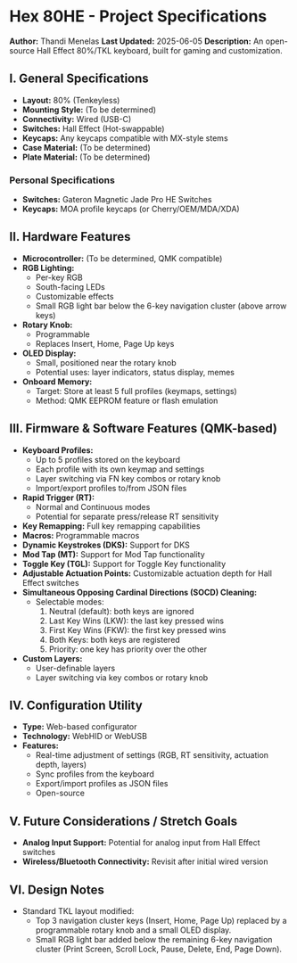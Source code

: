 # Hex 80HE - Project Specifications

**Author:** Thandi Menelas
**Last Updated:** 2025-06-05
**Description:** An open-source Hall Effect 80%/TKL keyboard, built for gaming and customization.

## I. General Specifications
- **Layout:** 80% (Tenkeyless)
- **Mounting Style:** (To be determined)
- **Connectivity:** Wired (USB-C)
- **Switches:** Hall Effect (Hot-swappable)
- **Keycaps:** Any keycaps compatible with MX-style stems
- **Case Material:** (To be determined)
- **Plate Material:** (To be determined)

### Personal Specifications
- **Switches:** Gateron Magnetic Jade Pro HE Switches
- **Keycaps:** MOA profile keycaps (or Cherry/OEM/MDA/XDA)

## II. Hardware Features
- **Microcontroller:** (To be determined, QMK compatible)
- **RGB Lighting:**
	- Per-key RGB
	- South-facing LEDs
	- Customizable effects
	- Small RGB light bar below the 6-key navigation cluster (above arrow keys)
- **Rotary Knob:**
	- Programmable
	- Replaces Insert, Home, Page Up keys
- **OLED Display:**
	- Small, positioned near the rotary knob
	- Potential uses: layer indicators, status display, memes
- **Onboard Memory:**
	- Target: Store at least 5 full profiles (keymaps, settings)
	- Method: QMK EEPROM feature or flash emulation

## III. Firmware & Software Features (QMK-based)
- **Keyboard Profiles:**
	- Up to 5 profiles stored on the keyboard
	- Each profile with its own keymap and settings
	- Layer switching via FN key combos or rotary knob
	- Import/export profiles to/from JSON files
- **Rapid Trigger (RT):**
	- Normal and Continuous modes
	- Potential for separate press/release RT sensitivity
- **Key Remapping:** Full key remapping capabilities
- **Macros:** Programmable macros
- **Dynamic Keystrokes (DKS):** Support for DKS
- **Mod Tap (MT):** Support for Mod Tap functionality
- **Toggle Key (TGL):** Support for Toggle Key functionality
- **Adjustable Actuation Points:** Customizable actuation depth for Hall Effect switches
- **Simultaneous Opposing Cardinal Directions (SOCD) Cleaning:**
	- Selectable modes:
		1. Neutral (default): both keys are ignored
		2. Last Key Wins (LKW): the last key pressed wins
		3. First Key Wins (FKW): the first key pressed wins
		4. Both Keys: both keys are registered
		5. Priority: one key has priority over the other
- **Custom Layers:**
	- User-definable layers
	- Layer switching via key combos or rotary knob

## IV. Configuration Utility
- **Type:** Web-based configurator
- **Technology:** WebHID or WebUSB
- **Features:**
	- Real-time adjustment of settings (RGB, RT sensitivity, actuation depth, layers)
	- Sync profiles from the keyboard
	- Export/import profiles as JSON files
	- Open-source

## V. Future Considerations / Stretch Goals
- **Analog Input Support:** Potential for analog input from Hall Effect switches
- **Wireless/Bluetooth Connectivity:** Revisit after initial wired version

## VI. Design Notes
- Standard TKL layout modified:
	- Top 3 navigation cluster keys (Insert, Home, Page Up) replaced by a programmable rotary knob and a small OLED display.
	- Small RGB light bar added below the remaining 6-key navigation cluster (Print Screen, Scroll Lock, Pause, Delete, End, Page Down).
